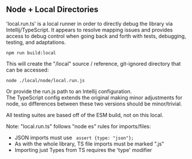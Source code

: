 ## Node + Local Directories

'local.run.ts' is a local runner in order to directly debug the library via Intellij/TypeScript. It appears to resolve
mapping issues and provides access to debug control when going back and forth with tests, debugging, testing, and adaptations.

```npm run build:local```

This will create the "/local" source / reference, git-ignored directory that can be accessed:

```node ./local/node/local.run.js```

Or provide the run.js path to an Intellij configuration.</br>
The TypeScript config extends the original making minor adjustments for node, so differences
between these two versions should be minor/trivial.

All testing suites are based off of the ESM build, not on this local.

Note: "local.run.ts" follows "node es" rules for imports/files:</br>
- JSON imports must use ``` assert {type: "json"};```
- As with the whole library, TS file imports must be marked ".js"
- Importing just Types from TS requires the 'type' modifier
